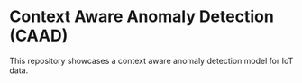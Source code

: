 # Context Aware Anomaly Detection (CAAD)

This repository showcases a context aware anomaly detection model for IoT data.
